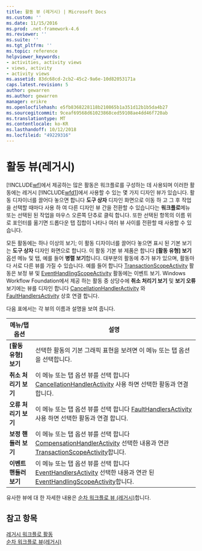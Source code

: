 ```yaml
---
title: 활동 뷰 (레거시) | Microsoft Docs
ms.custom: ''
ms.date: 11/15/2016
ms.prod: .net-framework-4.6
ms.reviewer: ''
ms.suite: ''
ms.tgt_pltfrm: ''
ms.topic: reference
helpviewer_keywords:
- activities, activity views
- views, activity
- activity views
ms.assetid: 83dc68cd-2cb2-45c2-9a6e-10d82053171a
caps.latest.revision: 5
author: gewarren
ms.author: gewarren
manager: erikre
ms.openlocfilehash: e5fb8368228118b210865b1a351d12b1b5da4b27
ms.sourcegitcommit: 9ceaf69568d61023868ced59108ae4dd46f720ab
ms.translationtype: MT
ms.contentlocale: ko-KR
ms.lasthandoff: 10/12/2018
ms.locfileid: "49229316"
---
```

# <a name="activity-views-legacy"></a>활동 뷰(레거시)
[!INCLUDE[wf](../includes/wf-md.md)]에서 제공하는 많은 활동은 워크플로를 구성하는 데 사용되며 이러한 활동에는 레거시 [!INCLUDE[wfd1](../includes/wfd1-md.md)]에서 사용할 수 있는 몇 가지 디자인 뷰가 있습니다. 활동 디자이너를 끌어다 놓으면 합니다 **도구 상자** 디자인 화면으로 이동 하 고 그 후 작업을 선택할 때마다 사용 하 여 다른 디자인 뷰 간을 전환할 수 있습니다는 **워크플로**메뉴 또는 선택된 된 작업을 마우스 오른쪽 단추로 클릭 합니다. 또한 선택된 항목의 이름 위로 포인터를 옮기면 드롭다운 탭 집합이 나타나 여러 뷰 사이를 전환할 때 사용할 수 있습니다.  
  
 모든 활동에는 하나 이상의 보기; 이 활동 디자이너를 끌어다 놓으면 표시 된 기본 보기는 **도구 상자** 디자인 화면으로 합니다. 이 활동 기본 뷰 제품은 합니다 **[활동 유형] 보기** 옵션 메뉴 및 탭, 예를 들어 **병렬 보기**합니다. 대부분의 활동에 추가 뷰가 있으며, 활동마다 서로 다른 뷰를 가질 수 있습니다. 예를 들어 합니다 [TransactionScopeActivity](http://go.microsoft.com/fwlink?LinkID=65093) 활동은 보정 뷰 및 [EventHandlingScopeActivity](http://go.microsoft.com/fwlink?LinkID=65030) 활동에는 이벤트 보기. Windows Workflow Foundation에서 제공 하는 활동 중 상당수에 **취소 처리기 보기** 및 **보기 오류** 보기에는 뷰를 디자인 합니다 [CancellationHandlerActivity](http://go.microsoft.com/fwlink?LinkID=65050) 와 [FaultHandlersActivity](http://go.microsoft.com/fwlink?LinkID=65055) 상호 연결 합니다.  
  
 다음 표에서는 각 뷰의 이름과 설명을 보여 줍니다.  
  
|메뉴/탭 옵션|설명|  
|----------------------|-----------------|  
|**[활동 유형] 보기**|선택한 활동의 기본 그래픽 표현을 보려면 이 메뉴 또는 탭 옵션을 선택합니다.|  
|**취소 처리기 보기**|이 메뉴 또는 탭 옵션 뷰를 선택 합니다 [CancellationHandlerActivity](http://go.microsoft.com/fwlink?LinkID=65050) 사용 하면 선택한 활동과 연결 합니다.|  
|**오류 처리기 보기**|이 메뉴 또는 탭 옵션 뷰를 선택 합니다 [FaultHandlersActivity](http://go.microsoft.com/fwlink?LinkID=65055) 사용 하면 선택한 활동과 연결 합니다.|  
|**보정 핸들러 보기**|이 메뉴 또는 탭 옵션 뷰를 선택 합니다 [CompensationHandlerActivity](http://go.microsoft.com/fwlink?LinkID=65053) 선택한 내용과 연관 [TransactionScopeActivity](http://go.microsoft.com/fwlink?LinkID=65093)합니다.|  
|**이벤트 핸들러 보기**|이 메뉴 또는 탭 옵션 뷰를 선택 합니다 [EventHandlersActivity](http://go.microsoft.com/fwlink?LinkID=65018) 선택한 내용과 연관 된 [EventHandlingScopeActivity](http://go.microsoft.com/fwlink?LinkID=65030)합니다.|  
  
 유사한 뷰에 대 한 자세한 내용은 [순차 워크플로 뷰 (레거시)](../workflow-designer/sequential-workflow-views-legacy.md)합니다.  
  
## <a name="see-also"></a>참고 항목  
 [레거시 워크플로 활동](../workflow-designer/legacy-workflow-activities.md)   
 [순차 워크플로 뷰(레거시)](../workflow-designer/sequential-workflow-views-legacy.md)